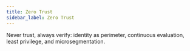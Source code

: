 ```yaml
---
title: Zero Trust
sidebar_label: Zero Trust
---
```


Never trust, always verify: identity as perimeter, continuous evaluation, least privilege, and microsegmentation.

